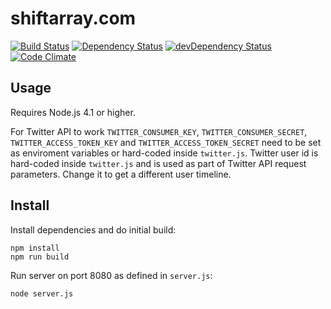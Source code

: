 # shiftarray.com

[![Build Status](https://travis-ci.org/logashoff/shiftarray.com.svg?branch=master)](https://travis-ci.org/logashoff/shiftarray.com) [![Dependency Status](https://david-dm.org/logashoff/shiftarray.com.svg)](https://david-dm.org/logashoff/shiftarray.com) [![devDependency Status](https://david-dm.org/logashoff/shiftarray.com/dev-status.svg)](https://david-dm.org/logashoff/shiftarray.com#info=devDependencies) [![Code Climate](https://codeclimate.com/github/logashoff/shiftarray.com/badges/gpa.svg)](https://codeclimate.com/github/logashoff/shiftarray.com)

## Usage

Requires Node.js 4.1 or higher.

For Twitter API to work ```TWITTER_CONSUMER_KEY```, ```TWITTER_CONSUMER_SECRET```, ```TWITTER_ACCESS_TOKEN_KEY``` and ```TWITTER_ACCESS_TOKEN_SECRET``` need to be set as enviroment variables or hard-coded inside ```twitter.js```. Twitter user id is hard-coded inside ```twitter.js``` and is used as part of Twitter API request parameters. Change it to get a different user timeline.

## Install

Install dependencies and do initial build:
```
npm install
npm run build
```

Run server on port 8080 as defined in ```server.js```:
```
node server.js
```
